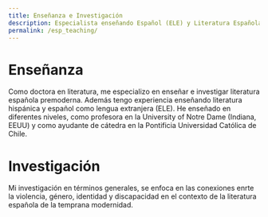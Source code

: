 ```yaml
---
title: Enseñanza e Investigación
description: Especialista enseñando Español (ELE) y Literatura Española Premoderna
permalink: /esp_teaching/
---
```


# Enseñanza

Como doctora en literatura, me especializo en enseñar e investigar literatura española premoderna. Además tengo experiencia enseñando literatura hispánica y español como lengua extranjera (ELE). He enseñado en diferentes niveles, como profesora en la University of Notre Dame (Indiana, EEUU) y como ayudante de cátedra en la Pontificia Universidad Católica de Chile.

# Investigación

Mi investigación en términos generales, se enfoca en las conexiones enrte la violencia, género, identidad y discapacidad en el contexto de la literatura española de la temprana modernidad. 
